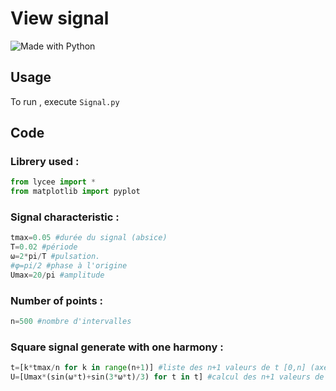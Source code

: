 # View signal

![Made with Python](http://ForTheBadge.com/images/badges/made-with-python.svg)

## Usage

To run , execute `Signal.py`

## Code

### Librery used :
```Python
from lycee import *
from matplotlib import pyplot
```
### Signal characteristic :
```Python
tmax=0.05 #durée du signal (absice)
T=0.02 #période
ω=2*pi/T #pulsation.
#φ=pi/2 #phase à l'origine
Umax=20/pi #amplitude
````
### Number of points :
```Python
n=500 #nombre d'intervalles
```
### Square signal generate with one harmony :
```Python
t=[k*tmax/n for k in range(n+1)] #liste des n+1 valeurs de t [0,n] (axe des abscisses)
U=[Umax*(sin(ω*t)+sin(3*ω*t)/3) for t in t] #calcul des n+1 valeurs de U
```
